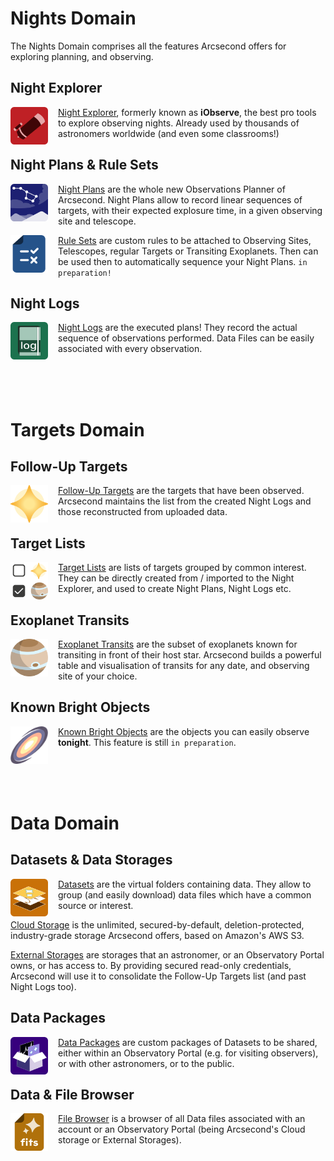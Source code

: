 # Nights Domain

The Nights Domain comprises all the features Arcsecond offers for exploring
planning, and observing.

## Night Explorer

<img style="float: left; align: top; margin-right: 1rem;" width="60" src="/icons/icon-telescope.svg"/> 

[Night Explorer](/astronomers/nights/explorer/), formerly known as **iObserve**, the best pro tools to explore observing
nights. Already used by thousands of astronomers worldwide (and even some classrooms!)

## Night Plans & Rule Sets

<img style="float: left; align: top; margin-right: 1rem;" width="60" src="/icons/icon-nightplan.svg"/> 

[Night Plans](/astronomers/nights/plans/) are the whole new Observations Planner of Arcsecond. Night Plans allow to
record linear sequences of targets, with their expected explosure time, in a given observing site and telescope.

<img style="float: left; align: top; margin-right: 1rem;" width="60" src="/icons/icon-ruleset.svg"/> 

[Rule Sets](/astronomers/nights/plans/rulesets.md) are custom rules to be attached to Observing Sites, Telescopes,
regular Targets or Transiting Exoplanets. Then can be used then to automatically sequence your Night Plans.
`in preparation!`

## Night Logs

<img style="float: left; align: top; margin-right: 1rem;" width="60" src="/icons/icon-nightlog.svg"/> 

[Night Logs](/astronomers/nights/logs/) are the executed plans! They record the actual sequence of observations
performed. Data Files can be easily associated with every observation.

<br/><br/><br/>

# Targets Domain

## Follow-Up Targets

<img style="float: left; align: top; margin-right: 1rem;" width="60" src="/icons/icon-star.svg"/> 

[Follow-Up Targets](/astronomers/targets/followup/) are the targets that have been observed. Arcsecond maintains the
list from the created
Night Logs and those reconstructed from uploaded data.

## Target Lists

<img style="float: left; align: top; margin-right: 1rem;" width="60" src="/icons/icon-targetlist.svg"/> 

[Target Lists](/astronomers/targets/targetlists/) are lists of targets grouped by common interest. They can be directly
created from /
imported to the Night Explorer, and used to create Night Plans, Night Logs etc.

## Exoplanet Transits

<img style="float: left; align: top; margin-right: 1rem;" width="60" src="/icons/icon-exoplanet.svg"/> 

[Exoplanet Transits](/astronomers/targets/exoplanet-transits/) are the subset of exoplanets known for transiting in
front of their host star.
Arcsecond builds a powerful table and visualisation of transits for any date, and observing site of your choice.

## Known Bright Objects

<img style="float: left; align: top; margin-right: 1rem;" width="60" src="/icons/icon-galaxy.png"/> 

[Known Bright Objects](/astronomers/targets/tonight/) are the objects you can easily observe **tonight**. This feature
is
still `in preparation`.

<br/><br/><br/>

# Data Domain

## Datasets & Data Storages

<img style="float: left; align: top; margin-right: 1rem;" width="60" src="/icons/icon-dataset.svg"/> 

[Datasets](/astronomers/data/datasets) are the virtual folders containing data. They allow to group (and easily
download) data files
which have a common source or interest.

[Cloud Storage](/astronomers/data/cloud-storage) is the unlimited, secured-by-default, deletion-protected,
industry-grade storage Arcsecond offers, based on Amazon's AWS S3.

[External Storages](/astronomers/data/external-storages) are storages that an astronomer, or an Observatory Portal
owns, or has access to. By providing secured read-only credentials, Arcsecond will use it to consolidate the Follow-Up
Targets list (and past Night Logs too).

## Data Packages

<img style="float: left; align: top; margin-right: 1rem;" width="60" src="/icons/icon-datapackage.svg"/> 

[Data Packages](/astronomers/data/datapackages/) are custom packages of Datasets to be shared, either within an
Observatory Portal (e.g. for visiting observers), or with other astronomers, or to the public.

## Data & File Browser

<img style="float: left; align: top; margin-right: 1rem;" width="60" src="/icons/icon-datafile.svg"/> 

[File Browser](/astronomers/data/filebrowser/) is a browser of all Data files associated with an account or an
Observatory Portal (being Arcsecond's Cloud storage or External Storages).
